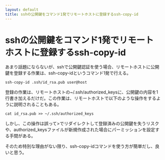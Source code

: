 ```yaml
---
layout: default
title: sshの公開鍵をコマンド1発でリモートホストに登録するssh-copy-id
---
```


# sshの公開鍵をコマンド1発でリモートホストに登録するssh-copy-id

あまり話題にならないが、sshで公開鍵認証を使う場合、リモートホストに公開鍵を登録する作業は、ssh-copy-idというコマンド1発で行える。

    ssh-copy-id .ssh/id_rsa.pub user@host

登録の作業は、リモートホストの~/.ssh/authorized_keysに、公開鍵の内容を1行書き加えるだけだ。この作業は、リモートホストで以下のような操作をするように説明されることもある。

    cat id_rsa.pub >> ~/.ssh/authorized_keys

しかし、この操作は誤って>でリダイレクトして登録済みの公開鍵を失うリスクや、authorized_keysファイルが新規作成された場合にパーミッションを設定する手間がある。

そのため特別な理由がない限り、ssh-copy-idコマンドを使う方が簡単だし、良いと思う。
